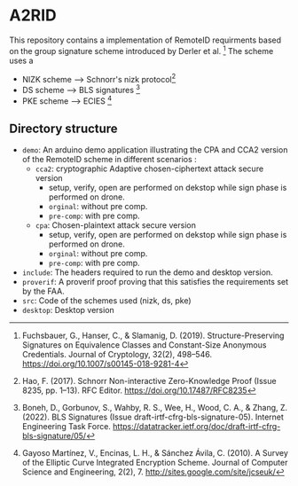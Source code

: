 # A2RID
This repository contains a implementation of RemoteID requirments based on the group signature scheme introduced by Derler et al. [^1]
The scheme uses a
* NIZK scheme --> Schnorr's nizk protocol[^2]
* DS scheme --> BLS signatures [^3]
* PKE scheme --> ECIES [^4]

## Directory structure
* `demo`: An arduino demo application illustrating the CPA and CCA2 version of the RemoteID scheme in different scenarios :
  - `cca2`: cryptographic Adaptive chosen-ciphertext attack secure version
    -  setup, verify, open are performed on dekstop while sign phase is performed on drone.
      - `orginal`: without pre comp.
      - `pre-comp`: with pre comp.
  - `cpa`: Chosen-plaintext attack secure version
    -  setup, verify, open are performed on dekstop while sign phase is performed on drone.
      - `orginal`: without pre comp.
      - `pre-comp`: with pre comp.
* `include`: The headers required to run the demo and desktop version.
* `proverif`: A proverif proof proving that this satisfies the requirements set by the FAA.
* `src`: Code of the schemes used (nizk, ds, pke)
* `desktop`: Desktop version

[^1]: Fuchsbauer, G., Hanser, C., & Slamanig, D. (2019). Structure-Preserving Signatures on Equivalence Classes and Constant-Size Anonymous Credentials. Journal of Cryptology, 32(2), 498–546. https://doi.org/10.1007/s00145-018-9281-4
[^2]: Hao, F. (2017). Schnorr Non-interactive Zero-Knowledge Proof (Issue 8235, pp. 1–13). RFC Editor. https://doi.org/10.17487/RFC8235
[^3]: Boneh, D., Gorbunov, S., Wahby, R. S., Wee, H., Wood, C. A., & Zhang, Z. (2022). BLS Signatures (Issue draft-irtf-cfrg-bls-signature-05). Internet Engineering Task Force. https://datatracker.ietf.org/doc/draft-irtf-cfrg-bls-signature/05/
[^4]: Gayoso Martínez, V., Encinas, L. H., & Sánchez Ávila, C. (2010). A Survey of the Elliptic Curve Integrated Encryption Scheme. Journal of Computer Science and Engineering, 2(2), 7. http://sites.google.com/site/jcseuk/
